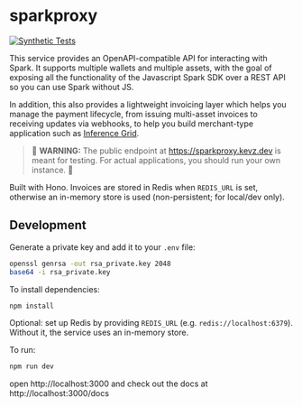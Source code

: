 # sparkproxy

[![Synthetic Tests](https://github.com/k15z/sparkproxy/actions/workflows/synthetic.yml/badge.svg)](https://github.com/k15z/sparkproxy/actions/workflows/synthetic.yml)

This service provides an OpenAPI-compatible API for interacting with Spark. It supports multiple 
wallets and multiple assets, with the goal of exposing all the functionality of the Javascript 
Spark SDK over a REST API so you can use Spark without JS.

In addition, this also provides a lightweight invoicing layer which helps you manage the payment
lifecycle, from issuing multi-asset invoices to receiving updates via webhooks, to help you build
merchant-type application such as [Inference Grid](https://inferencegrid.ai/).

> 🚨 **WARNING:** The public endpoint at https://sparkproxy.kevz.dev is meant for testing. For actual 
> applications, you should run your own instance. 🚨

Built with Hono. Invoices are stored in Redis when `REDIS_URL` is set, otherwise an in-memory store is used (non-persistent; for local/dev only).

## Development

Generate a private key and add it to your `.env` file:

```sh
openssl genrsa -out rsa_private.key 2048
base64 -i rsa_private.key
```

To install dependencies:

```sh
npm install
```

Optional: set up Redis by providing `REDIS_URL` (e.g. `redis://localhost:6379`). Without it, the service uses an in-memory store.

To run:

```sh
npm run dev
```

open http://localhost:3000 and check out the docs at http://localhost:3000/docs
